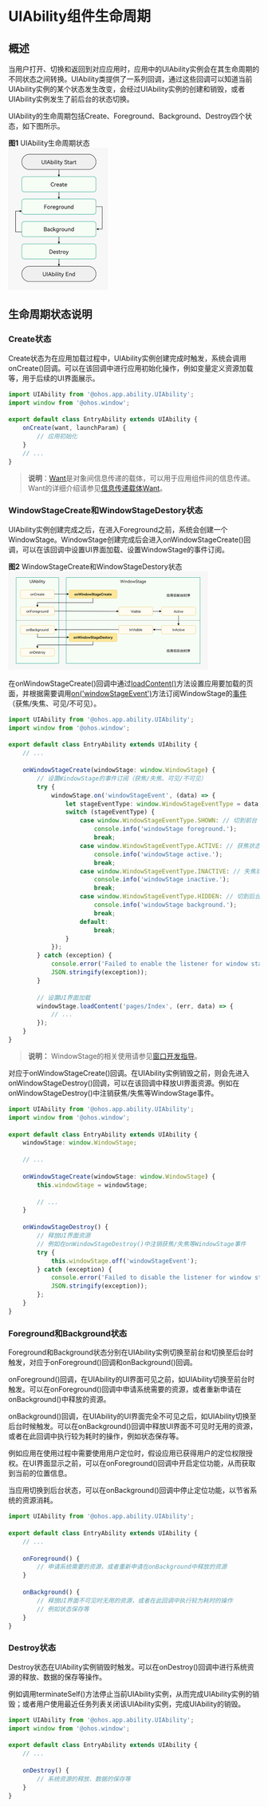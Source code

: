 # UIAbility组件生命周期


## 概述

当用户打开、切换和返回到对应应用时，应用中的UIAbility实例会在其生命周期的不同状态之间转换。UIAbility类提供了一系列回调，通过这些回调可以知道当前UIAbility实例的某个状态发生改变，会经过UIAbility实例的创建和销毁，或者UIAbility实例发生了前后台的状态切换。

UIAbility的生命周期包括Create、Foreground、Background、Destroy四个状态，如下图所示。

  **图1** UIAbility生命周期状态  
<img src="figures/Ability-Life-Cycle.png" alt="Ability-Life-Cycle" style="zoom:50%;" />


## 生命周期状态说明


### Create状态

Create状态为在应用加载过程中，UIAbility实例创建完成时触发，系统会调用onCreate()回调。可以在该回调中进行应用初始化操作，例如变量定义资源加载等，用于后续的UI界面展示。


```ts
import UIAbility from '@ohos.app.ability.UIAbility';
import window from '@ohos.window';

export default class EntryAbility extends UIAbility {
    onCreate(want, launchParam) {
        // 应用初始化
    }
    // ...
}
```

> **说明**：[Want](../reference/apis/js-apis-app-ability-want.md)是对象间信息传递的载体，可以用于应用组件间的信息传递。Want的详细介绍请参见[信息传递载体Want](want-overview.md)。

### WindowStageCreate和WindowStageDestory状态

UIAbility实例创建完成之后，在进入Foreground之前，系统会创建一个WindowStage。WindowStage创建完成后会进入onWindowStageCreate()回调，可以在该回调中设置UI界面加载、设置WindowStage的事件订阅。

  **图2** WindowStageCreate和WindowStageDestory状态  
<img src="figures/Ability-Life-Cycle-WindowStage.png" alt="Ability-Life-Cycle-WindowStage" style="zoom:50%;" />

在onWindowStageCreate()回调中通过[loadContent()](../reference/apis/js-apis-window.md#loadcontent9-2)方法设置应用要加载的页面，并根据需要调用[on('windowStageEvent')](../reference/apis/js-apis-window.md#onwindowstageevent9)方法订阅WindowStage的[事件](../reference/apis/js-apis-window.md#windowstageeventtype9)（获焦/失焦、可见/不可见）。

```ts
import UIAbility from '@ohos.app.ability.UIAbility';
import window from '@ohos.window';

export default class EntryAbility extends UIAbility {
    // ...

    onWindowStageCreate(windowStage: window.WindowStage) {
        // 设置WindowStage的事件订阅（获焦/失焦、可见/不可见）
        try {
            windowStage.on('windowStageEvent', (data) => {
                let stageEventType: window.WindowStageEventType = data;
                switch (stageEventType) {
                    case window.WindowStageEventType.SHOWN: // 切到前台
                        console.info('windowStage foreground.');
                        break;
                    case window.WindowStageEventType.ACTIVE: // 获焦状态
                        console.info('windowStage active.');
                        break;
                    case window.WindowStageEventType.INACTIVE: // 失焦状态
                        console.info('windowStage inactive.');
                        break;
                    case window.WindowStageEventType.HIDDEN: // 切到后台
                        console.info('windowStage background.');
                        break;
                    default:
                        break;
                }
            });
        } catch (exception) {
            console.error('Failed to enable the listener for window stage event changes. Cause:' +
            JSON.stringify(exception));
        }

        // 设置UI界面加载
        windowStage.loadContent('pages/Index', (err, data) => {
            // ...
        });
    }
}
```

> **说明：**
> WindowStage的相关使用请参见[窗口开发指导](../windowmanager/application-window-stage.md)。

对应于onWindowStageCreate()回调。在UIAbility实例销毁之前，则会先进入onWindowStageDestroy()回调，可以在该回调中释放UI界面资源。例如在onWindowStageDestroy()中注销获焦/失焦等WindowStage事件。


```ts
import UIAbility from '@ohos.app.ability.UIAbility';
import window from '@ohos.window';

export default class EntryAbility extends UIAbility {
    windowStage: window.WindowStage;

    // ...

    onWindowStageCreate(windowStage: window.WindowStage) {
        this.windowStage = windowStage;

        // ...
    }

    onWindowStageDestroy() {
        // 释放UI界面资源
        // 例如在onWindowStageDestroy()中注销获焦/失焦等WindowStage事件
        try {
            this.windowStage.off('windowStageEvent');
        } catch (exception) {
            console.error('Failed to disable the listener for window stage event changes. Cause:' +
            JSON.stringify(exception));
        };
    }
}
```


### Foreground和Background状态

Foreground和Background状态分别在UIAbility实例切换至前台和切换至后台时触发，对应于onForeground()回调和onBackground()回调。

onForeground()回调，在UIAbility的UI界面可见之前，如UIAbility切换至前台时触发。可以在onForeground()回调中申请系统需要的资源，或者重新申请在onBackground()中释放的资源。

onBackground()回调，在UIAbility的UI界面完全不可见之后，如UIAbility切换至后台时候触发。可以在onBackground()回调中释放UI界面不可见时无用的资源，或者在此回调中执行较为耗时的操作，例如状态保存等。

例如应用在使用过程中需要使用用户定位时，假设应用已获得用户的定位权限授权。在UI界面显示之前，可以在onForeground()回调中开启定位功能，从而获取到当前的位置信息。

当应用切换到后台状态，可以在onBackground()回调中停止定位功能，以节省系统的资源消耗。


```ts
import UIAbility from '@ohos.app.ability.UIAbility';

export default class EntryAbility extends UIAbility {
    // ...

    onForeground() {
        // 申请系统需要的资源，或者重新申请在onBackground中释放的资源
    }

    onBackground() {
        // 释放UI界面不可见时无用的资源，或者在此回调中执行较为耗时的操作
        // 例如状态保存等
    }
}
```


### Destroy状态

Destroy状态在UIAbility实例销毁时触发。可以在onDestroy()回调中进行系统资源的释放、数据的保存等操作。

例如调用terminateSelf()方法停止当前UIAbility实例，从而完成UIAbility实例的销毁；或者用户使用最近任务列表关闭该UIAbility实例，完成UIAbility的销毁。

```ts
import UIAbility from '@ohos.app.ability.UIAbility';
import window from '@ohos.window';

export default class EntryAbility extends UIAbility {
    // ...

    onDestroy() {
        // 系统资源的释放、数据的保存等
    }
}
```
